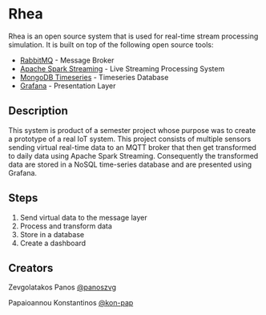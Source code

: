 # Rhea

Rhea is an open source system that is used for real-time stream processing simulation. It is built on top of the following open source tools:
- [RabbitMQ](https://www.rabbitmq.com/) - Message Broker
- [Apache Spark Streaming](https://spark.apache.org/docs/latest/structured-streaming-programming-guide.html) - Live Streaming Processing System
- [MongoDB Timeseries](https://docs.mongodb.com/manual/core/timeseries-collections/) - Timeseries Database
- [Grafana](https://grafana.com/) - Presentation Layer

## Description
This system is product of a semester project whose purpose was to create a prototype of a real IoT system. This project consists of multiple sensors sending virtual real-time data to an MQTT broker that then get transformed to daily data using Apache Spark Streaming. Consequently the transformed data are stored in a NoSQL time-series database and are presented using Grafana.


## Steps
1. Send virtual data to the message layer
2. Process and transform data
3. Store in a database
4. Create a dashboard

## Creators
Zevgolatakos Panos [@panoszvg](https://github.com/panoszvg)

Papaioannou Konstantinos [@kon-pap](https://github.com/kon-pap)